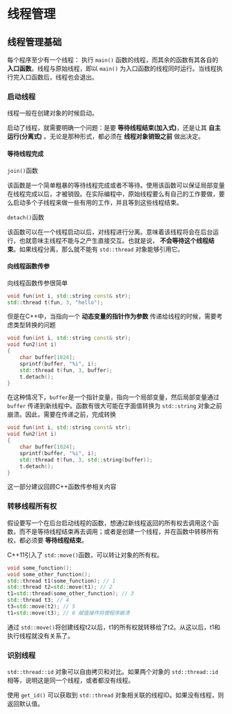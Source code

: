 <!--
 * @Author: Loren
 * @Date: 2022-04-22 16:27:43
 * @LastEditTime: 2022-04-22 17:06:12
 * @FilePath: /c_plus_plus_book/gitbook/concurrency_2.md
 * @Description: 
 * 
 * Copyright (c) 2022 by Loren, All Rights Reserved. 
-->

# 线程管理

## 线程管理基础
每个程序至少有一个线程： 执行 `main()` 函数的线程，而其余的函数有其各自的 **入口函数**。线程与原始线程，即以 `main()` 为入口函数的线程同时运行。当线程执行完入口函数后，线程也会退出。

### 启动线程
线程一般在创建对象的时候启动。

启动了线程，就需要明确一个问题：是要 **等待线程结束(加入式)**，还是让其 **自主运行(分离式)** 。无论是那种形式，都必须在 **线程对象销毁之前** 做出决定。

#### 等待线程完成
`join()`函数

该函数是一个简单粗暴的等待线程完成或者不等待。使用该函数可以保证局部变量在线程完成以后，才被销毁。在实际编程中，原始线程要么有自己的工作要做，要么启动多个子线程来做一些有用的工作，并且等到这些线程结束。

`detach()`函数

该函数可以在一个线程启动以后，对线程进行分离。意味着该线程将会在后台运行，也就意味主线程不能与之产生直接交互。也就是说， **不会等待这个线程结束**。如果线程分离，那么就不能有 `std::thread` 对象能够引用它。

#### 向线程函数传参
向线程函数传参很简单
```C++
void fun(int i, std::string const& str);
std::thread t(fun, 3, "hello");
```

但是在C++中，当指向一个 **动态变量的指针作为参数** 传递给线程的时候，需要考虑类型转换的问题
```C++
void fun(int i, std::string const& str);
void fun2(int i)
{
    char buffer[1024];
    sprintf(buffer, "%i", i);
    std::thread t(fun, 3, buffer);
    t.detach();
}
```
在这种情况下，`buffer`是一个指针变量，指向一个局部变量，然后局部变量通过 `buffer` 传递到新线程中。函数有很大可能在字面值转换为 `std::string` 对象之前崩溃。因此，需要在传递之前，完成转换
```C++
void fun(int i, std::string const& str);
void fun2(int i)
{
    char buffer[1024];
    sprintf(buffer, "%i", i);
    std::thread t(fun, 3, std::string(buffer));
    t.detach();
}
```

这一部分建议回顾C++函数传参相关内容


### 转移线程所有权
假设要写一个在后台启动线程的函数，想通过新线程返回的所有权去调用这个函数，而不是等待线程结束再去调用；或者是创建一个线程，并在函数中转移所有权，都必须要 **等待线程结束**。

C++11引入了 `std::move()`函数，可以转让对象的所有权。

```C++
void some_function();
void some_other_function();
std::thread t1(some_function); // 1
std::thread t2=std::move(t1); // 2
t1=std::thread(some_other_function); // 3
std::thread t3; // 4
t3=std::move(t2); // 5
t1=std::move(t3); // 6 赋值操作将使程序崩溃
```

通过 `std::move()`将创建线程t2以后，t1的所有权就转移给了t2。从这以后，t1和执行线程就没有关系了。

### 识别线程
`std::thread::id` 对象可以自由拷贝和对比。如果两个对象的 `std::thread::id` 相等，说明这是同一个线程，或者都没有线程。

使用 `get_id()` 可以获取到 `std::thread` 对象相关联的线程ID。如果没有线程，则返回默认值。